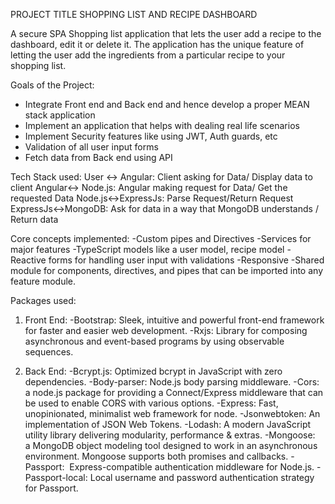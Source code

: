 PROJECT TITLE
SHOPPING LIST AND RECIPE DASHBOARD

A secure SPA Shopping list application that lets the user add a recipe to the dashboard, edit it or delete it. The application has the unique feature of letting the user add the ingredients from a particular recipe to your shopping list.

Goals of the Project:
- Integrate Front end and Back end and hence develop a proper MEAN stack application
- Implement an application that helps with dealing real life scenarios
- Implement Security features like using JWT, Auth guards, etc
- Validation of all user input forms
- Fetch data from Back end using API

Tech Stack used:
User <-> Angular: Client asking for Data/ Display data to client
Angular<-> Node.js: Angular making request for Data/ Get the requested Data
Node.js<->ExpressJs: Parse Request/Return Request
ExpressJs<->MongoDB: Ask for data in a way that MongoDB understands / Return data

Core concepts implemented:
-Custom pipes and Directives
-Services for major features
-TypeScript models like a user model, recipe model
-Reactive forms for handling user input with validations
-Responsive
-Shared module for components, directives, and pipes that can be imported into any feature module.

Packages used:

1. Front End:
-Bootstrap: Sleek, intuitive and powerful front-end framework for faster and easier web development.
-Rxjs: Library for composing asynchronous and event-based programs by using observable sequences.

2. Back End:
-Bcrypt.js: Optimized bcrypt in JavaScript with zero dependencies.
-Body-parser: Node.js body parsing middleware.
-Cors: a node.js package for providing a Connect/Express middleware that can be used to enable CORS with various options.
-Express: Fast, unopinionated, minimalist web framework for node.
-Jsonwebtoken: An implementation of JSON Web Tokens.
-Lodash: A modern JavaScript utility library delivering modularity, performance & extras.
-Mongoose: a MongoDB object modeling tool designed to work in an asynchronous environment. Mongoose supports both promises and callbacks.
-Passport:  Express-compatible authentication middleware for Node.js.
-Passport-local: Local username and password authentication strategy for Passport.

